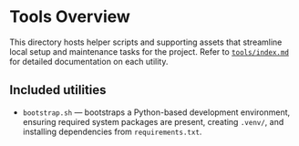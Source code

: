 # Tools Overview

This directory hosts helper scripts and supporting assets that streamline local
setup and maintenance tasks for the project. Refer to
[`tools/index.md`](./index.md) for detailed documentation on each utility.

## Included utilities

- `bootstrap.sh` &mdash; bootstraps a Python-based development environment,
  ensuring required system packages are present, creating `.venv/`, and
  installing dependencies from `requirements.txt`.
